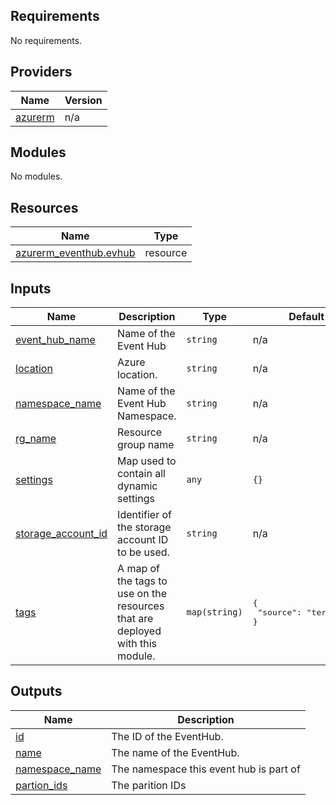 ## Requirements

No requirements.

## Providers

| Name | Version |
|------|---------|
| <a name="provider_azurerm"></a> [azurerm](#provider\_azurerm) | n/a |

## Modules

No modules.

## Resources

| Name | Type |
|------|------|
| [azurerm_eventhub.evhub](https://registry.terraform.io/providers/hashicorp/azurerm/latest/docs/resources/eventhub) | resource |

## Inputs

| Name | Description | Type | Default | Required |
|------|-------------|------|---------|:--------:|
| <a name="input_event_hub_name"></a> [event\_hub\_name](#input\_event\_hub\_name) | Name of the Event Hub | `string` | n/a | yes |
| <a name="input_location"></a> [location](#input\_location) | Azure location. | `string` | n/a | yes |
| <a name="input_namespace_name"></a> [namespace\_name](#input\_namespace\_name) | Name of the Event Hub Namespace. | `string` | n/a | yes |
| <a name="input_rg_name"></a> [rg\_name](#input\_rg\_name) | Resource group name | `string` | n/a | yes |
| <a name="input_settings"></a> [settings](#input\_settings) | Map used to contain all dynamic settings | `any` | `{}` | no |
| <a name="input_storage_account_id"></a> [storage\_account\_id](#input\_storage\_account\_id) | Identifier of the storage account ID to be used. | `string` | n/a | yes |
| <a name="input_tags"></a> [tags](#input\_tags) | A map of the tags to use on the resources that are deployed with this module. | `map(string)` | <pre>{<br>  "source": "terraform"<br>}</pre> | no |

## Outputs

| Name | Description |
|------|-------------|
| <a name="output_id"></a> [id](#output\_id) | The ID of the EventHub. |
| <a name="output_name"></a> [name](#output\_name) | The name of the EventHub. |
| <a name="output_namespace_name"></a> [namespace\_name](#output\_namespace\_name) | The namespace this event hub is part of |
| <a name="output_partion_ids"></a> [partion\_ids](#output\_partion\_ids) | The parition IDs |
